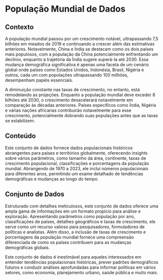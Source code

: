 # População Mundial de Dados

## Contexto
A população mundial passou por um crescimento notável, ultrapassando 7,5 bilhões em meados de 2019 e continuando a crescer além das estimativas anteriores. Notavelmente, China e Índia se destacam como os dois países mais populosos, com a população da China potencialmente enfrentando um declínio, enquanto a trajetória da Índia sugere superá-la até 2030. Essa mudança demográfica significativa é apenas uma faceta de um cenário global onde países como Estados Unidos, Indonésia, Brasil, Nigéria e outros, cada um com populações ultrapassando 100 milhões, desempenham papéis essenciais.

A diminuição constante nas taxas de crescimento, no entanto, está remodelando as projeções. Enquanto a população mundial deve exceder 8 bilhões até 2030, o crescimento desacelerará notavelmente em comparação às décadas anteriores. Países específicos como Índia, Nigéria e várias nações africanas contribuirão notavelmente para esse crescimento, potencialmente dobrando suas populações antes que as taxas se estabilizem.

## Conteúdo
Este conjunto de dados fornece dados populacionais históricos abrangentes para países e territórios globalmente, oferecendo insights sobre vários parâmetros, como tamanho da área, continente, taxas de crescimento populacional, classificações e porcentagens da população mundial. Abrangendo de 1970 a 2023, ele inclui números populacionais para diferentes anos, permitindo um exame detalhado de tendências demográficas e mudanças ao longo do tempo.

## Conjunto de Dados
Estruturado com detalhes meticulosos, este conjunto de dados oferece uma ampla gama de informações em um formato propício para análise e exploração. Apresentando parâmetros como população por ano, classificações de países, detalhes geográficos e taxas de crescimento, ele serve como um recurso valioso para pesquisadores, formuladores de políticas e analistas. Além disso, a inclusão de taxas de crescimento e porcentagens da população mundial fornece uma compreensão diferenciada de como os países contribuem para as mudanças demográficas globais.

Este conjunto de dados é inestimável para aqueles interessados ​​em entender tendências populacionais históricas, prever padrões demográficos futuros e conduzir análises aprofundadas para informar políticas em vários setores, como economia, planejamento urbano, saúde pública e muito mais.